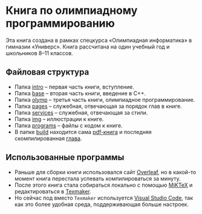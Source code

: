 # Книга по олимпиадному программированию
Эта книга создана в рамках спецкурса «Олимпиадная информатика» в гимназии «Универс». Книга рассчитана на один учебный год и школьников 8–11 классов.

## Файловая структура
+ Папка [intro](https://github.com/slavashestakov2005/OlympiadProgramming/tree/main/intro) – первая часть книги, вступление.
+ Папка [base](https://github.com/slavashestakov2005/OlympiadProgramming/tree/main/base) – вторая часть книги, введение в C++.
+ Папка [olymp](https://github.com/slavashestakov2005/OlympiadProgramming/tree/main/olymp) – третья часть книги, олимпиадное программирование.
+ Папка [pages](https://github.com/slavashestakov2005/OlympiadProgramming/tree/main/pages) – служебная, отвечающая за порядок глав в книге.
+ Папка [services](https://github.com/slavashestakov2005/OlympiadProgramming/tree/main/services) – служебная, отвечающая за стили.
+ Папка [img](https://github.com/slavashestakov2005/OlympiadProgramming/tree/main/img) – иллюстрации к книге.
+ Папка [programs](https://github.com/slavashestakov2005/OlympiadProgramming/tree/main/programs) – файлы с кодом к книге.
+ В папке [build](https://github.com/slavashestakov2005/OlympiadProgramming/tree/main/build) находится сама [pdf-книга](https://github.com/slavashestakov2005/OlympiadProgramming/tree/main/build/main.pdf) и последняя скомпилированная [глава](https://github.com/slavashestakov2005/OlympiadProgramming/tree/main/build/main.pdf).

## Использованные программы
+ Раньше для сборки книги использовался сайт [Overleaf](https://www.overleaf.com), но в какой-то момент книга перестала успевать компилироваться за минуту.
+ После этого книга стала собираться локально с помощью [MiKTeX](https://miktex.org/) и редактироваться в [Texmaker](https://www.xm1math.net/texmaker/).
+ Но сейчас под вместо `Texmaker` используется [Visual Studio Code](https://code.visualstudio.com/), так как это более удобная среда, поддерживающая больше настроек.
